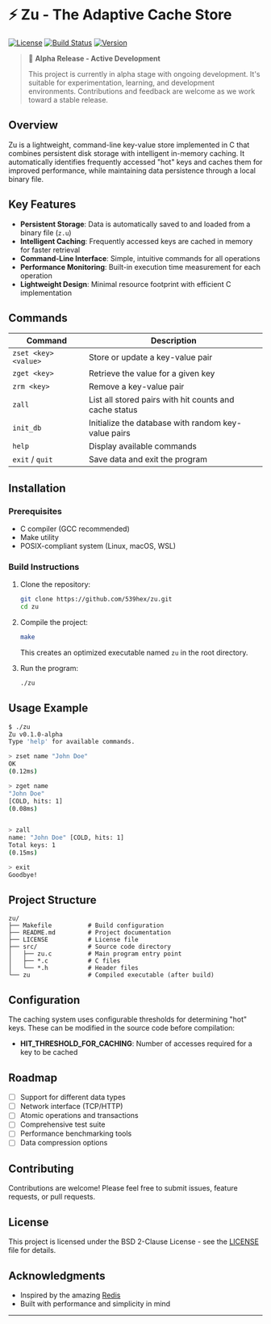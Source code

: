 # ⚡ Zu - The Adaptive Cache Store

[![License](https://img.shields.io/badge/license-BSD--2--Clause-blue.svg)](LICENSE)
[![Build Status](https://img.shields.io/badge/build-passing-brightgreen.svg)]()
[![Version](https://img.shields.io/badge/version-0.1.0--alpha-orange.svg)]()

> 🚧
> **Alpha Release - Active Development**
>
> This project is currently in alpha stage with ongoing development. It's suitable for experimentation, learning, and development environments. Contributions and feedback are welcome as we work toward a stable release.

## Overview

Zu is a lightweight, command-line key-value store implemented in C that combines persistent disk storage with intelligent in-memory caching. It automatically identifies frequently accessed "hot" keys and caches them for improved performance, while maintaining data persistence through a local binary file.

## Key Features

- **Persistent Storage**: Data is automatically saved to and loaded from a binary file (`z.u`)
- **Intelligent Caching**: Frequently accessed keys are cached in memory for faster retrieval
- **Command-Line Interface**: Simple, intuitive commands for all operations
- **Performance Monitoring**: Built-in execution time measurement for each operation
- **Lightweight Design**: Minimal resource footprint with efficient C implementation

## Commands

| Command              | Description                                            |
| -------------------- | ------------------------------------------------------ |
| `zset <key> <value>` | Store or update a key-value pair                       |
| `zget <key>`         | Retrieve the value for a given key                     |
| `zrm <key>`          | Remove a key-value pair                                |
| `zall`               | List all stored pairs with hit counts and cache status |
| `init_db`            | Initialize the database with random key-value pairs    |
| `help`               | Display available commands                             |
| `exit` / `quit`      | Save data and exit the program                         |

## Installation

### Prerequisites

- C compiler (GCC recommended)
- Make utility
- POSIX-compliant system (Linux, macOS, WSL)

### Build Instructions

1. Clone the repository:

   ```bash
   git clone https://github.com/539hex/zu.git
   cd zu
   ```

2. Compile the project:

   ```bash
   make
   ```

   This creates an optimized executable named `zu` in the root directory.

3. Run the program:
   ```bash
   ./zu
   ```

## Usage Example

```bash
$ ./zu
Zu v0.1.0-alpha
Type 'help' for available commands.

> zset name "John Doe"
OK
(0.12ms)

> zget name
"John Doe"
[COLD, hits: 1]
(0.08ms)


> zall
name: "John Doe" [COLD, hits: 1]
Total keys: 1
(0.15ms)

> exit
Goodbye!
```

## Project Structure

```
zu/
├── Makefile          # Build configuration
├── README.md         # Project documentation
├── LICENSE           # License file
├── src/              # Source code directory
│   ├── zu.c          # Main program entry point
│   ├── *.c           # C files
│   └── *.h           # Header files
└── zu                # Compiled executable (after build)
```

## Configuration

The caching system uses configurable thresholds for determining "hot" keys. These can be modified in the source code before compilation:

- **HIT_THRESHOLD_FOR_CACHING**: Number of accesses required for a key to be cached

## Roadmap

- [ ] Support for different data types
- [ ] Network interface (TCP/HTTP)
- [ ] Atomic operations and transactions
- [ ] Comprehensive test suite
- [ ] Performance benchmarking tools
- [ ] Data compression options

## Contributing

Contributions are welcome! Please feel free to submit issues, feature requests, or pull requests.

## License

This project is licensed under the BSD 2-Clause License - see the [LICENSE](LICENSE) file for details.

## Acknowledgments

- Inspired by the amazing [Redis](https://github.com/redis/redis)
- Built with performance and simplicity in mind

---
